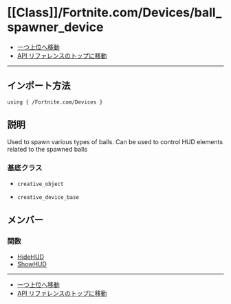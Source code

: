 # [[Class]]/Fortnite.com/Devices/ball_spawner_device

- [一つ上位へ移動](../main.md)
- [API リファレンスのトップに移動](../../../main.md)

---

## インポート方法

```verse
using { /Fortnite.com/Devices }
```

## 説明

Used to spawn various types of balls. Can be used to control HUD elements related to the spawned balls

### 基底クラス

- `creative_object`

- `creative_device_base`

## メンバー

### 関数

- [HideHUD](./F_HideHUD/main.md)
- [ShowHUD](./F_ShowHUD/main.md)

---

- [一つ上位へ移動](../main.md)
- [API リファレンスのトップに移動](../../../main.md)
